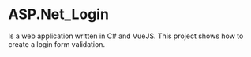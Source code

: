 # ASP.Net_Login
Is a web application written in C# and VueJS. This project shows how to create a login form validation.
